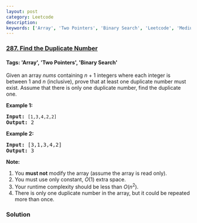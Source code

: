 ```yaml
---
layout: post
category: Leetcode
description: 
keywords: ['Array', 'Two Pointers', 'Binary Search', 'Leetcode', 'Medium']
---
```

### [287. Find the Duplicate Number](https://leetcode.com/problems/find-the-duplicate-number)

#### Tags: 'Array', 'Two Pointers', 'Binary Search'

<div class="content__u3I1 question-content__JfgR"><div><p>Given an array <i>nums</i> containing <i>n</i> + 1 integers where each integer is between 1 and <i>n</i> (inclusive), prove that at least one duplicate number must exist. Assume that there is only one duplicate number, find the duplicate one.</p>
<p><b>Example 1:</b></p>
<pre><b>Input:</b> <code>[1,3,4,2,2]</code>
<b>Output:</b> 2
</pre>
<p><b>Example 2:</b></p>
<pre><b>Input:</b> [3,1,3,4,2]
<b>Output:</b> 3</pre>
<p><b>Note:</b></p>
<ol>
<li>You <b>must not</b> modify the array (assume the array is read only).</li>
<li>You must use only constant, <i>O</i>(1) extra space.</li>
<li>Your runtime complexity should be less than <em>O</em>(<em>n</em><sup>2</sup>).</li>
<li>There is only one duplicate number in the array, but it could be repeated more than once.</li>
</ol>
</div></div>

### Solution

